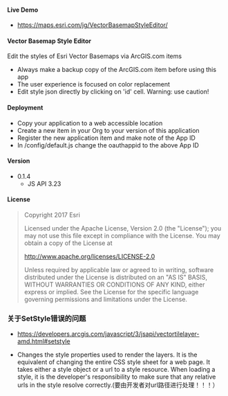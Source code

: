 
#### Live Demo
- https://maps.esri.com/jg/VectorBasemapStyleEditor/ 

#### Vector Basemap Style Editor
Edit the styles of Esri Vector Basemaps via ArcGIS.com items
- Always make a backup copy of the ArcGIS.com item before using this app
- The user experience is focused on color replacement
- Edit style json directly by clicking on 'id' cell. Warning: use caution!

#### Deployment
- Copy your application to a web accessible location
- Create a new item in your Org to your version of this application
- Register the new application item and make note of the App ID
- In /config/default.js change the oauthappid to the above App ID

#### Version
- 0.1.4
    - JS API 3.23    


#### License

> Copyright 2017 Esri
>
> Licensed under the Apache License, Version 2.0 (the "License");
> you may not use this file except in compliance with the License.
> You may obtain a copy of the License at
>
>   http://www.apache.org/licenses/LICENSE-2.0
>
> Unless required by applicable law or agreed to in writing, software
> distributed under the License is distributed on an "AS IS" BASIS,
> WITHOUT WARRANTIES OR CONDITIONS OF ANY KIND, either express or implied.
> See the License for the specific language governing permissions and
> limitations under the License.

### 关于SetStyle错误的问题
- https://developers.arcgis.com/javascript/3/jsapi/vectortilelayer-amd.html#setstyle

- Changes the style properties used to render the layers. It is the equivalent of changing the entire CSS style sheet for a web page. It takes either a style object or a url to a style resource. When loading a style, it is the developer's responsibility to make sure that any relative urls in the style resolve correctly.(要由开发者对url路径进行处理！！！）
